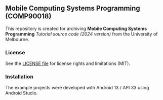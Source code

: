 ## Mobile Computing Systems Programming (COMP90018)
This repository is created for archiving **Mobile Computing Systems Programming** *Tutorial source code (2024 version)* from the University of Melbourne.

### License
See the [LICENSE file](./LICENSE) for license rights and limitations (MIT).

### Installation
The example projects were developed with Android 13 / API 33 using Android Studio.
